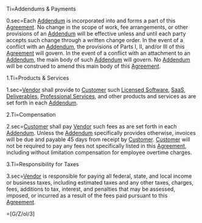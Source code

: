 Ti=Addendums & Payments

0.sec=Each <a href='#Def.Addendum.sec' class='definedterm'>Addendum</a> is incorporated into and forms a part of this <a href='#Def.Agreement.sec' class='definedterm'>Agreement</a>. No change in the scope of work, fee arrangements, or other provisions of an <a href='#Def.Addendum.sec' class='definedterm'>Addendum</a> will be effective unless and until each party accepts such change through a written change order. In the event of a conflict with an <a href='#Def.Addendum.sec' class='definedterm'>Addendum</a>, the provisions of Parts I, II, and/or III of this <a href='#Def.Agreement.sec' class='definedterm'>Agreement</a> will govern. In the event of a conflict with an attachment to an <a href='#Def.Addendum.sec' class='definedterm'>Addendum</a>, the main body of such <a href='#Def.Addendum.sec' class='definedterm'>Addendum</a> will govern. No <a href='#Def.Addendum.sec' class='definedterm'>Addendum</a> will be construed to amend this main body of this <a href='#Def.Agreement.sec' class='definedterm'>Agreement</a>.

1.Ti=Products & Services

1.sec=<a href='#Def.Vendor.sec' class='definedterm'>Vendor</a> shall provide to <a href='#Def.Customer.sec' class='definedterm'>Customer</a> such <a href='#Def.Licensed_Software.sec' class='definedterm'>Licensed Software</a>, <a href='#Def.SaaS.sec' class='definedterm'>SaaS</a>, <a href='#Def.Deliverable.sec' class='definedterm'>Deliverables</a>, <a href='#Def.Professional_Service.sec' class='definedterm'>Professional Services</a>, and other products and services as are set forth in each <a href='#Def.Addendum.sec' class='definedterm'>Addendum</a>.

2.Ti=Compensation

2.sec=<a href='#Def.Customer.sec' class='definedterm'>Customer</a> shall pay <a href='#Def.Vendor.sec' class='definedterm'>Vendor</a> such fees as are set forth in each <a href='#Def.Addendum.sec' class='definedterm'>Addendum</a>. Unless the <a href='#Def.Addendum.sec' class='definedterm'>Addendum</a> specifically provides otherwise, invoices will be due and payable 45 days from receipt by <a href='#Def.Customer.sec' class='definedterm'>Customer</a>. <a href='#Def.Customer.sec' class='definedterm'>Customer</a> will not be required to pay any fees not specifically listed in this <a href='#Def.Agreement.sec' class='definedterm'>Agreement</a>, including without limitation compensation for employee overtime charges.

3.Ti=Responsibility for Taxes

3.sec=<a href='#Def.Vendor.sec' class='definedterm'>Vendor</a> is responsible for paying all federal, state, and local income or business taxes, including estimated taxes and any other taxes, charges, fees, additions to tax, interest, and penalties that may be assessed, imposed, or incurred as a result of the fees paid pursuant to this <a href='#Def.Agreement.sec' class='definedterm'>Agreement</a>.

=[G/Z/ol/3]
